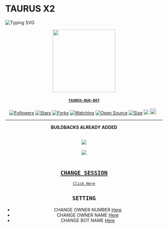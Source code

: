 # TAURUS X2

<img
        src="https://readme-typing-svg.herokuapp.com/?size=30&width=800&lines=Hi+I+am+Taurus+X2."
            alt="Typing SVG"
        />
    </a>
</p>
<div align="center">
  <p align="center">
 
<p align="center">
  <a href="https://youtube.com/c/TAURUSEDITS"><img src="https://bit.ly/3sC5w0G" width="200"/>
</p>

</p>


#### ```TAURUS-BUG-BOT```
<p align="center">
<a href="https://github.com/I-AM-MUHAMMED/followers"><img title="Followers" src="https://img.shields.io/github/followers/I-AM-MUHAMMED?color=red&style=flat-square"></a>
<a href="https://github.com/I-AM-MUHAMMED/TAURUS-X2/stargazers/"><img title="Stars" src="https://img.shields.io/github/stars/I-AM-MUHAMMED/bug-bot?color=blue&style=flat-square"></a>
<a href="https://github.com/I-AM-MUHAMMED/TAURUS-X2/network/members"><img title="Forks" src="https://img.shields.io/github/forks/I-AM-MUHAMMED/bug-bot?color=red&style=flat-square"></a>
<a href="https://github.com/I-AM-MUHAMMED/TAURUS-X2/watchers"><img title="Watching" src="https://img.shields.io/github/watchers/I-AM-MUHAMMED/bug-bot?label=Watchers&color=blue&style=flat-square"></a>
<a href="https://github.com/I-AM-MUHAMMED/TAURUS-X2"><img title="Open Source" src="https://badges.frapsoft.com/os/v2/open-source.svg?v=103"></a>
<a href="https://github.com/I-AM-MUHAMMED/TAURUS-X2/"><img title="Size" src="https://img.shields.io/github/repo-size/zeeoneofc/Alphabot7?style=flat-square&color=green"></a>
<a href="https://hits.seeyoufarm.com"><img src="https://hits.seeyoufarm.com/api/count/incr/badge.svg?url=https%3A%2F%2Fgithub.com%2FI-AM-MUHAMMED%2Fbug-bot&count_bg=%2379C83D&title_bg=%23555555&icon=probot.svg&icon_color=%2300FF6D&title=hits&edge_flat=false"/></a>
<a href="https://github.com/I-AM-MUHAMMED/TAURUS-X2/graphs/commit-activity"><img height="20" src="https://img.shields.io/badge/Maintained%3F-yes-green.svg"></a>&nbsp;&nbsp;
</p>
<p align='center'>
    </p>

-------

</a>
</p>
<div align="center">
 <p align="center">

**BUILDBACKS ALREADY ADDED**

<br>
   <a href="https://replit.com/@muhammed-userbot/TAURUS-X3"><img src="https://img.shields.io/badge/-SCAN the replit-black?style=for-the-badge&logo=replit&logoColor=white">
   <br>
<br>
   <a href="https://heroku.com/deploy?template=https://github.com/I-AM-MUHAMMED/Taurus-x2"><img src="https://img.shields.io/badge/-DEPLOY on heroku-634988?style=for-the-badge&logo=heroku&logoColor=white">
   <br>
<br>

## `CHANGE SESSION`

[`Click Here`](https://github.com/I-AM-MUHAMMED/TAURUS-X2/blob/main/session.json#L1)

## `SETTING`

- CHANGE OWNER NUMBER [Here](https://github.com/I-AM-MUHAMMED/TAURUS-X2/blob/main/settings.json#L4)
- CHANGE OWNER NAME [Here](https://github.com/I-AM-MUHAMMED/TAURUS-X2/blob/main/settings.json#L14)
- CHANGE BOT NAME [Here](https://github.com/I-AM-MUHAMMED/TAURUS-X2/blob/main/settings.json#L15)

